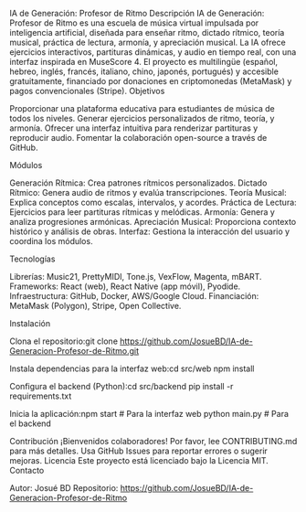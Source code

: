 IA de Generación: Profesor de Ritmo
Descripción
IA de Generación: Profesor de Ritmo es una escuela de música virtual impulsada por inteligencia artificial, diseñada para enseñar ritmo, dictado rítmico, teoría musical, práctica de lectura, armonía, y apreciación musical. La IA ofrece ejercicios interactivos, partituras dinámicas, y audio en tiempo real, con una interfaz inspirada en MuseScore 4. El proyecto es multilingüe (español, hebreo, inglés, francés, italiano, chino, japonés, portugués) y accesible gratuitamente, financiado por donaciones en criptomonedas (MetaMask) y pagos convencionales (Stripe).
Objetivos

Proporcionar una plataforma educativa para estudiantes de música de todos los niveles.
Generar ejercicios personalizados de ritmo, teoría, y armonía.
Ofrecer una interfaz intuitiva para renderizar partituras y reproducir audio.
Fomentar la colaboración open-source a través de GitHub.

Módulos

Generación Rítmica: Crea patrones rítmicos personalizados.
Dictado Rítmico: Genera audio de ritmos y evalúa transcripciones.
Teoría Musical: Explica conceptos como escalas, intervalos, y acordes.
Práctica de Lectura: Ejercicios para leer partituras rítmicas y melódicas.
Armonía: Genera y analiza progresiones armónicas.
Apreciación Musical: Proporciona contexto histórico y análisis de obras.
Interfaz: Gestiona la interacción del usuario y coordina los módulos.

Tecnologías

Librerías: Music21, PrettyMIDI, Tone.js, VexFlow, Magenta, mBART.
Frameworks: React (web), React Native (app móvil), Pyodide.
Infraestructura: GitHub, Docker, AWS/Google Cloud.
Financiación: MetaMask (Polygon), Stripe, Open Collective.

Instalación

Clona el repositorio:git clone https://github.com/JosueBD/IA-de-Generacion-Profesor-de-Ritmo.git


Instala dependencias para la interfaz web:cd src/web
npm install


Configura el backend (Python):cd src/backend
pip install -r requirements.txt


Inicia la aplicación:npm start  # Para la interfaz web
python main.py  # Para el backend



Contribución
¡Bienvenidos colaboradores! Por favor, lee CONTRIBUTING.md para más detalles. Usa GitHub Issues para reportar errores o sugerir mejoras.
Licencia
Este proyecto está licenciado bajo la Licencia MIT.
Contacto

Autor: Josué BD
Repositorio: https://github.com/JosueBD/IA-de-Generacion-Profesor-de-Ritmo

